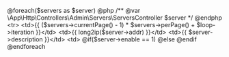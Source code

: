 @foreach($servers as $server)
    @php
        /** @var \App\Http\Controllers\Admin\Servers\ServersController $server */
    @endphp
    <tr>
        <td>{{ ($servers->currentPage() - 1) * $servers->perPage() + $loop->iteration }}</td>
        <td>{{ long2ip($server->addr) }}</td>
        <td>{{ $server->description }}</td>
        <td>
            @if($server->enable == 1)
                <i class="fa fa-server text-success"></i>
            @else
                <i class="fa fa-server text-danger"></i>
            @endif
        </td>
        <td>
            <a href="{{route('servers.show',$server->id)}}"
                class="btn btn-sm bg-gradient-info" title="Просмотр сервера">
                <i class="fa fa-server"></i>
            </a>
        </td>
    </tr>
@endforeach